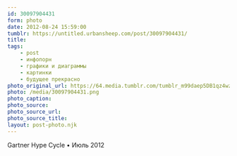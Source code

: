 ```yaml
---
id: 30097904431
form: photo
date: 2012-08-24 15:59:00
tumblr: https://untitled.urbansheep.com/post/30097904431/
title:
tags:
    - post
    - инфопорн
    - графики и диаграммы
    - картинки
    - будущее прекрасно
photo_original_url: https://64.media.tumblr.com/tumblr_m99daep5DB1qz4wzio1_1280.png
photo: /media/30097904431.png
photo_caption: 
photo_source:
photo_source_url:
photo_source_title:
layout: post-photo.njk
---
```


<p>Gartner Hype Cycle • Июль 2012</p>
